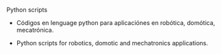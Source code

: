 Python scripts

- Códigos en lenguage python para aplicaciónes en robótica, domótica, mecatrónica.

- Python scripts for robotics, domotic and mechatronics applications.
